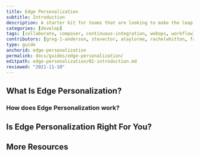 ```yaml
---
title: Edge Personalization
subtitle: Introduction
description: A starter kit for teams that are looking to make the leap to more advanced workflows.
categories: [develop]
tags: [collaborate, composer, continuous-integration, webops, workflow]
contributors: [greg-1-anderson, stevector, ataylorme, rachelwhitton, fatimask, dgorton]
type: guide
anchorid: edge-personalization
permalink: docs/guides/edge-personalization/
editpath: edge-personalization/01-introduction.md
reviewed: "2021-11-10"
---
```


## What Is Edge Personalization?



### How does Edge Personalization work?



## Is Edge Personalization Right For You?



## More Resources
